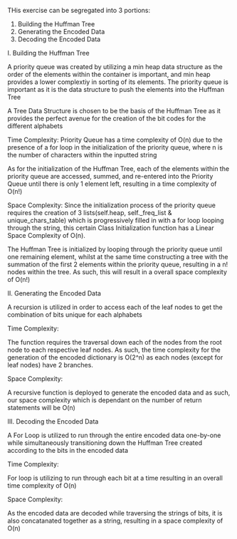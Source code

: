 THis exercise can be segregated into 3 portions:
1. Building the Huffman Tree
2. Generating the Encoded Data
3. Decoding the Encoded Data

I. Building the Huffman Tree

A priority queue was created by utilizing a min heap data structure as the order of the elements within the container is important, and min heap provides a lower complextiy in sorting of its elements. The priority queue is important as it is the data structure to push the elements into the Huffman Tree 

A Tree Data Structure is chosen to be the basis of the Huffman Tree as it provides the perfect avenue for the creation of the bit codes for the different alphabets

Time Complexity:
Priority Queue has a time complexity of O(n) due to the presence of a for loop in the initialization of the priority queue, where n is the number of characters within the inputted string

As for the initialization of the Huffman Tree, each of the elements within the priority queue are accessed, summed, and re-entered into the Priority Queue until there is only 1 element left, resulting in a time complexity of O(n!)

Space Complexity:
Since the initialization process of the priority queue requires the creation of 3 lists(self.heap, self._freq_list & unique_chars_table) which is progressively filled in with a for loop looping through the string, this certain Class Initialization function has a Linear Space Complexity of O(n).

The Huffman Tree is initialized by looping through the priority queue until one remaining element, whilst at the same time constructing a tree with the summation of the first 2 elements within the priority queue, resulting in a n! nodes within the tree. As such, this will result in a overall space complexity of O(n!)


II. Generating the Encoded Data

A recursion is utilized in order to access each of the leaf nodes to get the combination of bits unique for each alphabets

Time Complexity:

The function requires the traversal down each of the nodes from the root node to each respective leaf nodes. As such, the time complexity for the generation of the encoded dictionary is O(2^n) as each nodes (except for leaf nodes) have 2 branches. 

Space Complexity:

A recursive function is deployed to generate the encoded data and as such, our space complexity which is dependant on the number of return statements will be O(n)

III. Decoding the Encoded Data

A For Loop is utilized to run through the entire encoded data one-by-one while simultaneously transitioning down the Huffman Tree created according to the bits in the encoded data

Time Complexity:

For loop is utilizing to run through each bit at a time resulting in an overall time complexity of O(n)

Space Complexity:

As the encoded data are decoded while traversing the strings of bits, it is also concatanated together as a string, resulting in a space complexity of O(n)